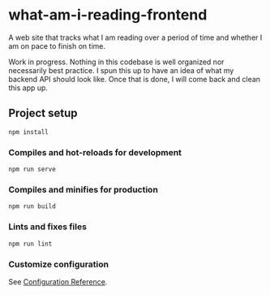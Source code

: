# what-am-i-reading-frontend
A web site that tracks what I am reading over a period of time and whether I am on pace to finish on time.

Work in progress. Nothing in this codebase is well organized nor necessarily best practice. I spun this up to have an idea of what my backend API should look like. Once that is done, I will come back and clean this app up.

## Project setup
```
npm install
```

### Compiles and hot-reloads for development
```
npm run serve
```

### Compiles and minifies for production
```
npm run build
```

### Lints and fixes files
```
npm run lint
```

### Customize configuration
See [Configuration Reference](https://cli.vuejs.org/config/).